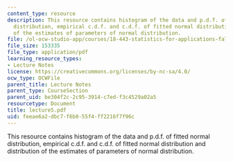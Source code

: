 ```yaml
---
content_type: resource
description: This resource contains histogram of the data and p.d.f. of fitted normal
  distribution, empirical c.d.f. and c.d.f. of fitted normal distribution and  distribution
  of the estimates of parameters of normal distribution.
file: /ol-ocw-studio-app/courses/18-443-statistics-for-applications-fall-2006/feeae6a2dbc7f6b055f4ff2216f7f96c_lecture5.pdf
file_size: 153335
file_type: application/pdf
learning_resource_types:
- Lecture Notes
license: https://creativecommons.org/licenses/by-nc-sa/4.0/
ocw_type: OCWFile
parent_title: Lecture Notes
parent_type: CourseSection
parent_uid: be304f2c-2c95-3914-c7ed-f3c4529a02a5
resourcetype: Document
title: lecture5.pdf
uid: feeae6a2-dbc7-f6b0-55f4-ff2216f7f96c
---
```

This resource contains histogram of the data and p.d.f. of fitted normal distribution, empirical c.d.f. and c.d.f. of fitted normal distribution and  distribution of the estimates of parameters of normal distribution.